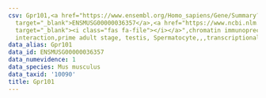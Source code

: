 ```yaml
---
csv: Gpr101,<a href="https://www.ensembl.org/Homo_sapiens/Gene/Summary?db=core;g=ENSMUSG00000036357"
  target="_blank">ENSMUSG00000036357</a>,<a href="https://www.ncbi.nlm.nih.gov/pubmed/25450459"
  target="_blank"><i class="fas fa-file"></i></a>",chromatin immunoprecipitation assay,direct
  interaction,prime adult stage, testis, Spermatocyte,,,transcriptional regulation,
data_alias: Gpr101
data_id: ENSMUSG00000036357
data_numevidence: 1
data_species: Mus musculus
data_taxid: '10090'
title: Gpr101
---
```

